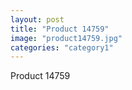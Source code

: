 ```yaml
---
layout: post
title: "Product 14759"
image: "product14759.jpg"
categories: "category1"
---
```

Product 14759

